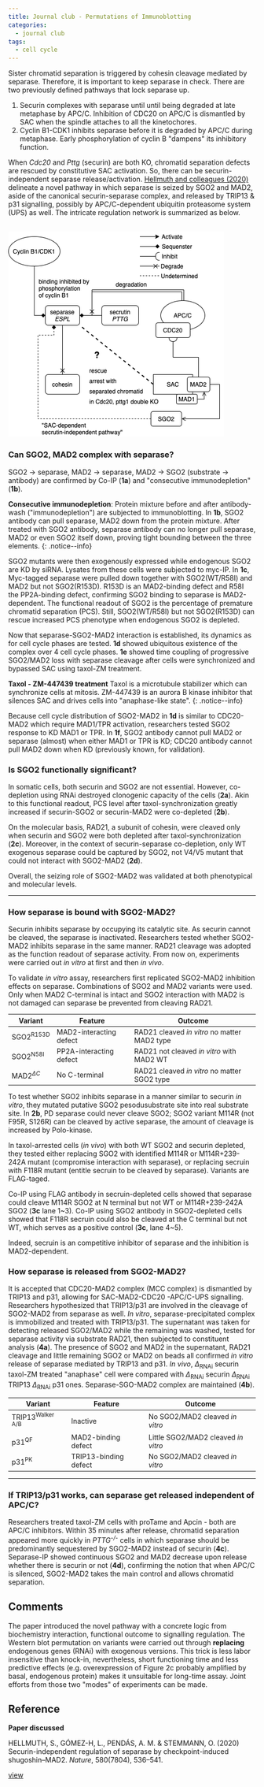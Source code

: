 ```yaml
---
title: Journal club - Permutations of Immunoblotting
categories:
  - journal club
tags:
  - cell cycle
---
```


Sister chromatid separation is triggered by cohesin cleavage mediated by separase. Therefore, it is important to keep separase in check. There are two previously defined pathways that lock separase up.

1. Securin complexes with separase until until being degraded at late metaphase by APC/C. Inhibition of CDC20 on APC/C is dismantled by SAC when the spindle attaches to all the kinetochores.
2. Cyclin B1-CDK1 inhibits separase before it is degraded by APC/C during metaphase. Early phosphorylation of cyclin B "dampens" its inhibitory function.

When _Cdc20_ and _Pttg_ (securin) are both KO, chromatid separation defects are rescued by constitutive SAC activation. So, there can be securin-independent separase release/activation. [Hellmuth and colleagues (2020)](http://www.nature.com/articles/s41586-020-2182-3) delineate a novel pathway in which separase is seized by SGO2 and MAD2, aside of the canonical securin-separase complex, and released by TRIP13 & p31 signalling, possibly by APC/C-dependent ubiquitin proteasome system (UPS) as well. The intricate regulation network is summarized as below.

![Separase release regulation](/assets/images/sac.drawio.png)
---

### Can SGO2, MAD2 complex with separase?
SGO2 $\rightarrow$ separase, MAD2 $\rightarrow$ separase, MAD2 $\rightarrow$ SGO2 (substrate $\rightarrow$ antibody) are confirmed by Co-IP (**1a**) and "consecutive immunodepletion" (**1b**).

**Consecutive immunodepletion**: Protein mixture before and after antibody-wash ("immunodepletion") are subjected to immunoblotting. In **1b**, SGO2 antibody can pull separase, MAD2 down from the protein mixture. After treated with SGO2 antibody, separase antibody can no longer pull separase, MAD2 or even SGO2 itself down, proving tight bounding between the three elements.
{: .notice--info}

SGO2 mutants were then exogenously expressed while endogenous SGO2 are KD by siRNA. Lysates from these cells were subjected to myc-IP. In **1c**, Myc-tagged separase were pulled down together with SGO2(WT/R58I) and MAD2 but not SGO2(R153D). R153D is an MAD2-binding defect and R58I the PP2A-binding defect, confirming SGO2 binding to separase is MAD2-dependent. The functional readout of SGO2 is the percentage of premature chromatid separation (PCS). Still, SGO2(WT/R58I) but not SGO2(R153D) can rescue increased PCS phenotype when endogenous SGO2 is depleted.

Now that separase-SGO2-MAD2 interaction is established, its dynamics as for cell cycle phases are tested. **1d** showed ubiquitous existence of the complex over 4 cell cycle phases. **1e** showed time coupling of progressive SGO2/MAD2 loss with separase cleavage after cells were synchronized and bypassed SAC using taxol-ZM treatment.

**Taxol - ZM-447439 treatment**
Taxol is a microtubule stabilizer which can synchronize cells at mitosis. ZM-447439 is
an aurora B kinase inhibitor that silences SAC and drives cells into "anaphase-like state".
{: .notice--info}

Because cell cycle distribution of SGO2-MAD2 in **1d** is similar to CDC20-MAD2 which require MAD1/TPR activation, researchers tested SGO2 response to KD MAD1 or TPR. In **1f**, SGO2 antibody cannot pull MAD2 or separase (almost) when either MAD1 or TPR is KD; CDC20 antibody cannot pull MAD2 down when KD (previously known, for validation).

### Is SGO2 functionally significant?
In somatic cells, both securin and SGO2 are not essential. However, co-depletion using RNAi destroyed clonogenic capacity of the cells (**2a**). Akin to this functional readout, PCS level after taxol-synchronization greatly increased if securin-SGO2 or securin-MAD2 were co-depleted (**2b**).

On the molecular basis, RAD21, a subunit of cohesin, were cleaved only when securin and SGO2 were both depleted after taxol-synchronization (**2c**). Moreover, in the context of securin-separase co-depletion, only WT exogenous separase could be captured by SGO2, not V4/V5 mutant that could not interact with SGO2-MAD2 (**2d**).

Overall, the seizing role of SGO2-MAD2 was validated at both phenotypical and molecular levels.

---

### How separase is bound with SGO2-MAD2?
Securin inhibits separase by occupying its catalytic site. As securin cannot be cleaved, the separase is inactivated. Researchers tested whether SGO2-MAD2 inhibits separase in the same manner. RAD21 cleavage was adopted as the function readout of separase activity. From now on, experiments were carried out _in vitro_ at first and then _in vivo_.

To validate _in vitro_ assay, researchers first replicated SGO2-MAD2 inhibition effects on separase. Combinations of SGO2 and MAD2 variants were used. Only when MAD2 C-terminal is intact and SGO2 interaction with MAD2 is not damaged can separase be prevented from cleaving RAD21.

| Variant | Feature | Outcome |
| ---------- | ---------- | ---------- |
| SGO2<sup>R153D</sup> | MAD2-interacting defect | RAD21 cleaved _in vitro_ no matter MAD2 type|
| SGO2<sup>N58I</sup> | PP2A-interacting defect | RAD21 not cleaved _in vitro_ with MAD2 WT|
| MAD2<sup>$\Delta C$</sup> | No C-terminal | RAD21 cleaved _in vitro_ no matter SGO2 type |

To test whether SGO2 inhibits separase in a manner similar to securin _in vitro_, they mutated putative SGO2 pesodusubstrate site into real substrate site. In **2b**, PD separase could never cleave SGO2; SGO2 variant M114R (not F95R, S126R) can be cleaved by active separase, the amount of cleavage is increased by Polo-kinase.

In taxol-arrested cells (_in vivo_) with both WT SGO2 and securin depleted, they tested either replacing SGO2 with identified M114R or M114R+239-242A mutant (compromise interaction with separase), or replacing secruin with F118R mutant (entitle secruin to be cleaved by separase). Variants are FLAG-taged.

Co-IP using FLAG antibody in secruin-depleted cells showed that separase could cleave M114R SGO2 at N terminal but not WT or M114R+239-242A SGO2 (**3c** lane 1~3). Co-IP using SGO2 antibody in SGO2-depleted cells showed that F118R secruin could also be cleaved at the C terminal but not WT, which serves as a positive control (**3c**, lane 4~5). 

Indeed, secruin is an competitive inhibitor of separase and the inhibition is MAD2-dependent.

### How separase is released from SGO2-MAD2?
It is accepted that CDC20-MAD2 complex (MCC complex) is dismantled by TRIP13 and p31, allowing for SAC-MAD2-CDC20 -APC/C-UPS signalling. Researchers hypothesized that TRIP13/p31 are involved in the cleavage of SGO2-MAD2 from separase as well. _In vitro_, separase-precipitated complex is immobilized and treated with TRIP13/p31. The supernatant was taken for detecting released SGO2/MAD2 while the remaining was washed, tested for separase activity via substrate RAD21, then subjected to constituent analysis (**4a**). The presence of SGO2 and MAD2 in the supernatant, RAD21 cleavage and little remaining SGO2 or MAD2 on beads all confirmed _in vitro_ release of separase mediated by TRIP13 and p31. _In vivo_, $\Delta_{\text{RNAi}}$ securin taxol-ZM treated "anaphase" cell were compared with $\Delta_{\text{RNAi}}$ securin $\Delta_{\text{RNAi}}$ TRIP13 $\Delta_{\text{RNAi}}$ p31 ones. Separase-SGO-MAD2 complex are maintained (**4b**).

| Variant | Feature | Outcome |
| ---------- | ---------- | ---------- |
| TRIP13<sup>Walker A/B</sup> | Inactive | No SGO2/MAD2 cleaved _in vitro_ |
| p31<sup>QF</sup> | MAD2-binding defect | Little SGO2/MAD2 cleaved _in vitro_ |
| p31<sup>PK</sup> | TRIP13-binding defect | No SGO2/MAD2 cleaved _in vitro_ |

---

### If TRIP13/p31 works, can separase get released independent of APC/C?

Researchers treated taxol-ZM cells with proTame and Apcin - both are APC/C inhibitors. Within 35 minutes after release, chromatid separation appeared more quickly in _PTTG<sup>-/-</sup>_ cells in which separase should be predominantly sequestered by SGO2-MAD2 instead of securin (**4c**). Separase-IP showed continuous SGO2 and MAD2 decrease upon release whether there is securin or not (**4d**), confirming the notion that when APC/C is silenced, SGO2-MAD2 takes the main control and allows chromatid separation.

## Comments
The paper introduced the novel pathway with a concrete logic from biochemistry interaction, functional outcome to signalling regulation. The Western blot permutation on variants were carried out through **replacing** endogenous genes (RNAi) with exogenous versions. This trick is less labor insensitive than knock-in, nevertheless, short functioning time and less predictive effects (e.g. overexpression of Figure 2c probably amplified by basal, endogenous protein) makes it unsuitable for long-time assay. Joint efforts from those two "modes" of experiments can be made.

## Reference
**Paper discussed**

HELLMUTH, S., GÓMEZ-H, L., PENDÁS, A. M. & STEMMANN, O. (2020) Securin-independent regulation of separase by checkpoint-induced shugoshin–MAD2. _Nature_, 580(7804), 536–541.

[view](http://www.nature.com/articles/s41586-020-2182-3)